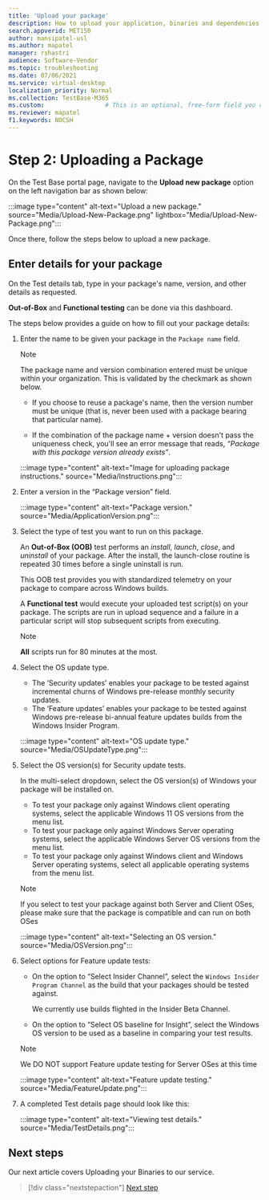 ```yaml
---
title: 'Upload your package'
description: How to upload your application, binaries and dependencies onto Test Base
search.appverid: MET150
author: mansipatel-usl
ms.author: mapatel
manager: rshastri
audience: Software-Vendor
ms.topic: troubleshooting
ms.date: 07/06/2021
ms.service: virtual-desktop
localization_priority: Normal
ms.collection: TestBase-M365
ms.custom:                 # This is an optional, free-form field you can use to define your own collection of articles. If you have more than one value, format as a bulleted list. This field truncates to something like 144 characters (inclusive of spaces) so keep it short.
ms.reviewer: mapatel
f1.keywords: NOCSH
---
```


# Step 2: Uploading a Package

On the Test Base portal page, navigate to the **Upload new package** option on the left navigation bar as shown below:

:::image type="content" alt-text="Upload a new package." source="Media/Upload-New-Package.png" lightbox="Media/Upload-New-Package.png":::

Once there, follow the steps below to upload a new package.

## Enter details for your package

On the Test details tab, type in your package's name, version, and other details as requested. 

**Out-of-Box** and **Functional testing** can be done via this dashboard.

The steps below provides a guide on how to fill out your package details:

1.	Enter the name to be given your package in the `Package name` field.

    > [!Note]  
    > The package name and version combination entered must be unique within your organization. This is validated by the checkmark as shown below.
  
    - If you choose to reuse a package's name, then the version number must be unique (that is, never been used with a package bearing that particular name).

    - If the combination of the package name + version doesn't pass the uniqueness check, you'll see an error message that reads, *“Package with this package version already exists”*. 

    :::image type="content" alt-text="Image for uploading package instructions." source="Media/Instructions.png":::

2. Enter a version in the “Package version” field.

    :::image type="content" alt-text="Package version." source="Media/ApplicationVersion.png":::

3.	Select the type of test you want to run on this package.

    An **Out-of-Box (OOB)** test performs an *install*, *launch*, *close*, and *uninstall* of your package. After the install, the launch-close routine is repeated 30 times before a single uninstall is run. 
    
    This OOB test provides you with standardized telemetry on your package to compare across Windows builds.

    A **Functional test** would execute your uploaded test script(s) on your package. The scripts are run in upload sequence and a failure in a particular script will stop subsequent scripts from executing.

    > [!Note]
    > **All** scripts run for 80 minutes at the most. 
    
4.	Select the OS update type.

    - The ‘Security updates’ enables your package to be tested against incremental churns of Windows pre-release monthly security updates. 
    - The ‘Feature updates’ enables your package to be tested against Windows pre-release bi-annual feature updates builds from the Windows Insider Program.
    <!---
    Change to the correct picture
    -->
    :::image type="content" alt-text="OS update type." source="Media/OSUpdateType.png":::

5.	Select the OS version(s) for Security update tests.

    In the multi-select dropdown, select the OS version(s) of Windows your package will be installed on. 

    - To test your package only against Windows client operating systems, select the applicable Windows 11 OS versions from the menu list.
    - To test your package only against Windows Server operating systems, select the applicable Windows Server OS versions from the menu list.
    - To test your package only against Windows client and Windows Server operating systems, select all applicable operating systems from the menu list. 

    > [!Note]
    > If you select to test your package against both Server and Client OSes, please make sure that the package is compatible and can run on both OSes

    :::image type="content" alt-text="Selecting an OS version." source="Media/OSVersion.png":::
    <!---
    Change to the correct picture
    -->

6.	Select options for Feature update tests:

    - On the option to “Select Insider Channel”, select the `Windows Insider Program Channel` as the build that your packages should be tested against.
  
      We currently use builds flighted in the Insider Beta Channel.

    - On the option to “Select OS baseline for Insight”, select the Windows OS version to be used as a baseline in comparing your test results. 

    > [!Note]
    > We DO NOT support Feature update testing for Server OSes at this time
    <!---
    Note to actual note format for markdown
    -->
    <!---
    Change to the correct picture
    -->
    :::image type="content" alt-text="Feature update testing." source="Media/FeatureUpdate.png":::

7.	A completed Test details page should look like this: 

    :::image type="content" alt-text="Viewing test details." source="Media/TestDetails.png":::

## Next steps

Our next article covers Uploading your Binaries to our service.

> [!div class="nextstepaction"]
> [Next step](binaries.md)

<!---
Add button for next page
-->

